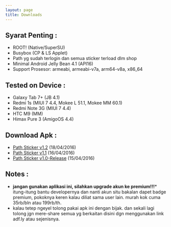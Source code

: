```yaml
---
layout: page
title: Downloads
---
```


## Syarat Penting :

* ROOT! (Native/SuperSU)
* Busybox (CP & LS Applet)
* Path yg sudah terlogin dan semua sticker terload dlm shop
* Minimal Android Jelly Bean 4.1 (API16)
* Support Prosesor: armeabi, armeabi-v7a, arm64-v8a, x86_64

## Tested on Device :

* Galaxy Tab 7+ (JB 4.1)
* Redmi 1s (MIUI 7 4.4, Mokee L 51.1, Mokee MM 60.1)
* Redmi Note 3G (MIUI 7 4.4)
* HTC M9 (MM)
* Himax Pure 3 (AmigoOS 4.4)

## Download Apk :

* [Path Sticker v1.2](https://www.dropbox.com/s/tbed5q7edj8wm2b/com.path.sticker_v1.2.apk?dl=0) (18/04/2016)
* [Path Sticker v1.1](https://www.dropbox.com/s/iaaqr2ag49tu4ec/com.path.sticker_v1.1.apk?dl=0)  (16/04/2016)
* [Path Sticker v1.0-Release](https://www.dropbox.com/s/toubs9xqvkd01rp/com.path.sticker_v1.0_release.apk?dl=0) (15/04/2016)

## Notes :

* **jangan gunakan aplikasi ini, silahkan upgrade akun ke premium!!!*** itung-itung bantu developernya dan nanti akun situ bakalan dapet badge premium, pokoknya keren kalau diliat sama user lain. murah kok cuma 35rb/bln atau 199rb/th.
* kalau tetep ngeyel tolong pakai apk ini dengan bijak. dan sekali lagi tolong jgn mere-share semua yg berkaitan disini dgn menggunakan link adf.ly atau sejenisnya.
